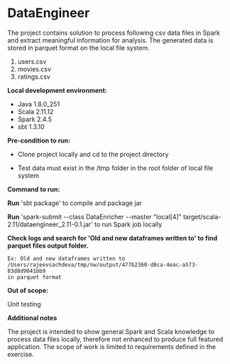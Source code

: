 # DataEngineer
The project contains solution to process following csv data files in Spark and extract meaningful information for 
analysis. The generated data is stored in parquet format on the local file system.

1. users.csv 
2. movies.csv 
3. ratings.csv 

**Local development environment:**
* Java 1.8.0_251
* Scala 2.11.12
* Spark 2.4.5
* sbt 1.3.10

**Pre-condition to run:**

* Clone project locally and cd to the project directory

* Test data must exist in the /tmp folder in the root folder of local file system

**Command to run:** 

**Run** 'sbt package' to compile and package jar

**Run** 'spark-submit --class DataEnricher --master "local[4]" target/scala-2.11/dataengineer_2.11-0.1.jar' 
to run Spark job locally

**Check logs and search for 'Old and new dataframes written to' to find parquet files output folder.**
```
Ex: Old and new dataframes written to /Users/rajeevsachdeva/tmp/nw/output/477b2360-d0ca-4eac-a573-83d8d9041bb9 
in parquet format
```

**Out of scope:**

Unit testing

**Additional notes**

The project is intended to show general Spark and Scala knowledge to process data files locally, therefore 
not enhanced to produce full featured application. The scope of work is limited to requirements defined in the exercise.
